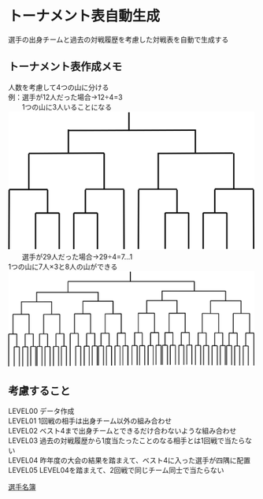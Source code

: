 # トーナメント表自動生成

選手の出身チームと過去の対戦履歴を考慮した対戦表を自動で生成する  

## トーナメント表作成メモ
人数を考慮して4つの山に分ける  
例：選手が12人だった場合→12÷4=3  
　　1つの山に3人いることになる  
    <img src="/image/12人トーナメント.png" width="500px">  
　　選手が29人だった場合→29÷4=7...1  
    1つの山に7人×3と8人の山ができる  
    <img src="/image/29人トーナメント.png" width="500px">  

## 考慮すること
LEVEL00 データ作成  
LEVEL01 1回戦の相手は出身チーム以外の組み合わせ  
LEVEL02 ベスト4まで出身チームとできるだけ合わないような組み合わせ  
LEVEL03 過去の対戦履歴から1度当たったことのなる相手とは1回戦で当たらない  
LEVEL04 昨年度の大会の結果を踏まえて、ベスト4に入った選手が四隅に配置  
LEVEL05 LEVEL04を踏まえて、2回戦で同じチーム同士で当たらない  

[選手名簿](https://drive.google.com/drive/u/2/folders/17o9UglqI12nPJLFZ7HobPLn8ZplH98Gd)
